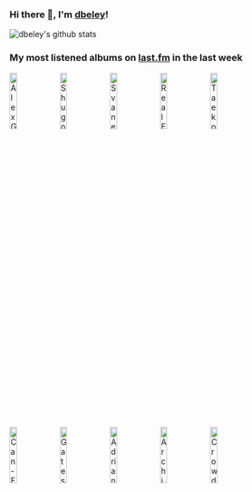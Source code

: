 ### Hi there 👋, I'm [dbeley](https://dbeley.ovh/en)!

![dbeley's github stats](https://github-readme-stats.vercel.app/api?username=dbeley)

### My most listened albums on [last.fm](https://www.last.fm/user/d_beley) in the last week

[<img src='https://lastfm.freetls.fastly.net/i/u/300x300/0b8520054cfd8af493b44a8bed0a2361.jpg' width='16%' height='16%' alt='Alex G - TRICK'>](https://www.last.fm/music/alex%2bg/trick)&nbsp;
[<img src='https://lastfm.freetls.fastly.net/i/u/300x300/210de72e89db46f183bdb611313b9d5d.png' width='16%' height='16%' alt='Shugo Tokumaru - Port Entropy'>](https://www.last.fm/music/shugo%2btokumaru/port%2bentropy)&nbsp;
[<img src='https://lastfm.freetls.fastly.net/i/u/300x300/1f5fea7d3eeb28ec31564e504eac3338.png' width='16%' height='16%' alt='Svaneborg Kardyb - Over Tage'>](https://www.last.fm/music/svaneborg%2bkardyb/over%2btage)&nbsp;
[<img src='https://lastfm.freetls.fastly.net/i/u/300x300/dc7a9656b3ed4566c57cfc9fc1c2946b.png' width='16%' height='16%' alt='Real Estate - Atlas'>](https://www.last.fm/music/real%2bestate/atlas)&nbsp;
[<img src='https://lastfm.freetls.fastly.net/i/u/300x300/289988e76a0c2358e84e50b85ccf6a81.jpg' width='16%' height='16%' alt='Taeko Ohnuki - Aventure'>](https://www.last.fm/music/taeko%2bohnuki/aventure)&nbsp;
<br>
[<img src='https://lastfm.freetls.fastly.net/i/u/300x300/8ad03182ab4e49cf8a39164a9c36c994.jpg' width='16%' height='16%' alt='Can - Ege Bamyasi'>](https://www.last.fm/music/can/ege%2bbamyasi)&nbsp;
[<img src='https://lastfm.freetls.fastly.net/i/u/300x300/1c202ac85aba86cb369d365dc1920c05.png' width='16%' height='16%' alt='Gates of Ishtar - At Dusk and Forever'>](https://www.last.fm/music/gates%2bof%2bishtar/at%2bdusk%2band%2bforever)&nbsp;
[<img src='https://lastfm.freetls.fastly.net/i/u/300x300/9a5e12065a4c7d85e7ba74f8dafd1718.jpg' width='16%' height='16%' alt='Adrian Borland - Beautiful Ammunition'>](https://www.last.fm/music/adrian%2bborland/beautiful%2bammunition)&nbsp;
[<img src='https://lastfm.freetls.fastly.net/i/u/300x300/533427f18385500cd125460d6f921e54.jpg' width='16%' height='16%' alt='Archie Shepp - Blasé'>](https://www.last.fm/music/archie%2bshepp/blas%25c3%25a9)&nbsp;
[<img src='https://lastfm.freetls.fastly.net/i/u/300x300/759f09219c6c77777807b1ae56cf9bc6.png' width='16%' height='16%' alt='Crowded House - Together Alone'>](https://www.last.fm/music/crowded%2bhouse/together%2balone)&nbsp;
<br>
